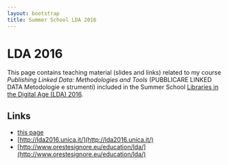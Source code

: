 ```yaml
---
layout: bootstrap
title: Summer School LDA 2016 
---
```


LDA 2016
========
This page contains teaching material (slides and links) related to my course *Publishing Linked Data: Methodologies and Tools* (PUBBLICARE LINKED DATA
Metodologie e strumenti) included in the Summer School [Libraries in the Digital Age (LDA) 2016](http://lda2016.unica.it/).

Links
-----
 - [this page](http://atzori.webofcode.org/lda2016/)
 - [http://lda2016.unica.it/](http://lda2016.unica.it/)
 - [http://www.orestesignore.eu/education/lda/](http://www.orestesignore.eu/education/lda/)
